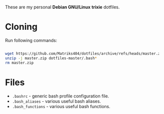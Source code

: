 These are my personal **Debian GNU/Linux** **trixie** dotfiles.

# Cloning

Run following commands:

```bash

wget https://github.com/Matriks404/dotfiles/archive/refs/heads/master.zip
unzip -j master.zip dotfiles-master/.bash*
rm master.zip

```

# Files

* `.bashrc` - generic bash profile configuration file.
* `.bash_aliases` - various useful bash aliases.
* `.bash_functions` - various useful bash functions.
